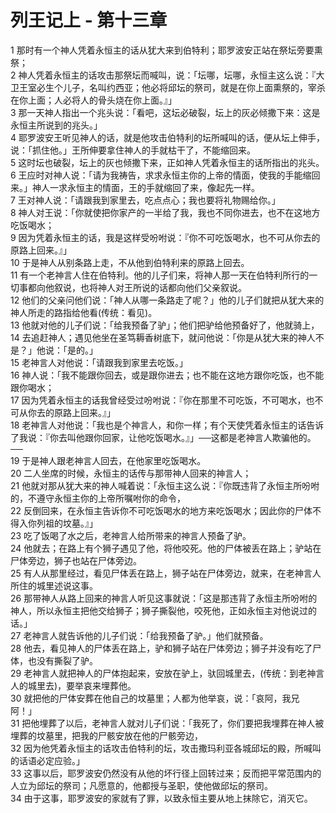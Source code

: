 # 列王记上 - 第十三章
  
 1 那时有一个神人凭着永恒主的话从犹大来到伯特利；耶罗波安正站在祭坛旁要熏祭；  
 2 神人凭着永恒主的话攻击那祭坛而喊叫，说：「坛哪，坛哪，永恒主这么说：『大卫王室必生个儿子，名叫约西亚；他必将邱坛的祭司，就是在你上面熏祭的，宰杀在你上面；人必将人的骨头烧在你上面。』」  
 3 那一天神人指出一个兆头说：「看吧，这坛必破裂，坛上的灰必倾撒下来：这是永恒主所说到的兆头。」  
 4 耶罗波安王听见神人的话，就是他攻击伯特利的坛所喊叫的话，便从坛上伸手，说：「抓住他。」王所伸要拿住神人的手就枯干了，不能缩回来。  
 5 这时坛也破裂，坛上的灰也倾撒下来，正如神人凭着永恒主的话所指出的兆头。  
 6 王应时对神人说：「请为我祷告，求求永恒主你的上帝的情面，使我的手能缩回来。」神人一求永恒主的情面，王的手就缩回了来，像起先一样。  
 7 王对神人说：「请跟我到家里去，吃点点心；我也要将礼物赐给你。」  
 8 神人对王说：「你就使把你家产的一半给了我，我也不同你进去，也不在这地方吃饭喝水；  
 9 因为凭着永恒主的话，我是这样受吩咐说：『你不可吃饭喝水，也不可从你去的原路上回来。』」  
 10 于是神人从别条路上走，不从他到伯特利来的原路上回去。  
 11 有一个老神言人住在伯特利。他的儿子们来，将神人那一天在伯特利所行的一切事都向他叙说，也将神人对王所说的话都向他们父亲叙说。  
 12 他们的父亲问他们说：「神人从哪一条路走了呢？」他的儿子们就把从犹大来的神人所走的路指给他看(传统：看见)。  
 13 他就对他的儿子们说：「给我预备了驴」；他们把驴给他预备好了，他就骑上，  
 14 去追赶神人；遇见他坐在圣笃耨香树底下，就问他说：「你是从犹大来的神人不是？」他说：「是的。」  
 15 老神言人对他说：「请跟我到家里去吃饭。」  
 16 神人说：「我不能跟你回去，或是跟你进去；也不能在这地方跟你吃饭，也不能跟你喝水；  
 17 因为凭着永恒主的话我曾经受过吩咐说：『你在那里不可吃饭，不可喝水，也不可从你去的原路上回来。』」  
 18 老神言人对他说：「我也是个神言人，和你一样；有个天使凭着永恒主的话告诉了我说：『你去叫他跟你回家，让他吃饭喝水。』」──这都是老神言人欺骗他的。──  
 19 于是神人跟老神言人回去，在他家里吃饭喝水。  
 20 二人坐席的时候，永恒主的话传与那带神人回来的神言人；  
 21 他就对那从犹大来的神人喊着说：「永恒主这么说：『你既违背了永恒主所吩咐的，不遵守永恒主你的上帝所嘱咐你的命令，  
 22 反倒回来，在永恒主告诉你不可吃饭喝水的地方来吃饭喝水；因此你的尸体不得入你列祖的坟墓。』」  
 23 吃了饭喝了水之后，老神言人给所带来的神言人预备了驴。  
 24 他就去；在路上有个狮子遇见了他，将他咬死。他的尸体被丢在路上；驴站在尸体旁边，狮子也站在尸体旁边。  
 25 有人从那里经过，看见尸体丢在路上，狮子站在尸体旁边，就来，在老神言人所住的城里述说这事。  
 26 那带神人从路上回来的神言人听见这事就说：「这是那违背了永恒主所吩咐的神人，所以永恒主把他交给狮子；狮子撕裂他，咬死他，正如永恒主对他说过的话。」  
 27 老神言人就告诉他的儿子们说：「给我预备了驴。」他们就预备。  
 28 他去，看见神人的尸体丢在路上，驴和狮子站在尸体旁边；狮子并没有吃了尸体，也没有撕裂了驴。  
 29 老神言人就把神人的尸体抱起来，安放在驴上，驮回城里去，(传统：到老神言人的城里去)，要举哀来埋葬他。  
 30 就把他的尸体安葬在他自己的坟墓里；人都为他举哀，说：「哀阿，我兄阿！」  
 31 把他埋葬了以后，老神言人就对儿子们说：「我死了，你们要把我埋葬在神人被埋葬的坟墓里，把我的尸骸安放在他的尸骸旁边，  
 32 因为他凭着永恒主的话攻击伯特利的坛，攻击撒玛利亚各城邱坛的殿，所喊叫的话语必定应验。」  
 33 这事以后，耶罗波安仍然没有从他的坏行径上回转过来；反而把平常范围内的人立为邱坛的祭司；凡愿意的，他都授与圣职，使他做邱坛的祭司。  
 34 由于这事，耶罗波安的家就有了罪，以致永恒主要从地上抹除它，消灭它。